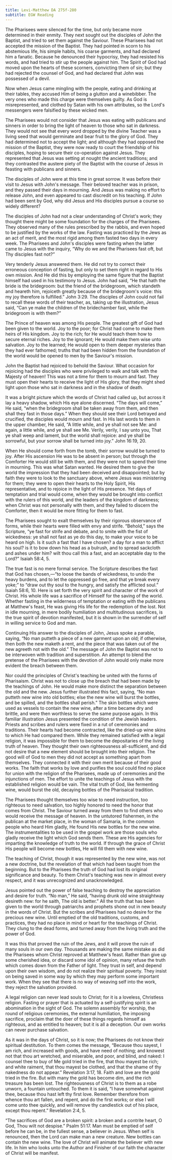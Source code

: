 ```yaml
---
title: Levi-Matthew DA 275f-280
subtitle: EGW Reading
---
```


The Pharisees were silenced for the time, but only became more determined in their enmity. They next sought out the disciples of John the Baptist, and tried to set them against the Saviour. These Pharisees had not accepted the mission of the Baptist. They had pointed in scorn to his abstemious life, his simple habits, his coarse garments, and had declared him a fanatic. Because he denounced their hypocrisy, they had resisted his words, and had tried to stir up the people against him. The Spirit of God had moved upon the hearts of these scorners, convicting them of sin; but they had rejected the counsel of God, and had declared that John was possessed of a devil.

Now when Jesus came mingling with the people, eating and drinking at their tables, they accused Him of being a glutton and a winebibber. The very ones who made this charge were themselves guilty. As God is misrepresented, and clothed by Satan with his own attributes, so the Lord's messengers were falsified by these wicked men.

The Pharisees would not consider that Jesus was eating with publicans and sinners in order to bring the light of heaven to those who sat in darkness. They would not see that every word dropped by the divine Teacher was a living seed that would germinate and bear fruit to the glory of God. They had determined not to accept the light; and although they had opposed the mission of the Baptist, they were now ready to court the friendship of his disciples, hoping to secure their co-operation against Jesus. They represented that Jesus was setting at nought the ancient traditions; and they contrasted the austere piety of the Baptist with the course of Jesus in feasting with publicans and sinners.

The disciples of John were at this time in great sorrow. It was before their visit to Jesus with John's message. Their beloved teacher was in prison, and they passed their days in mourning. And Jesus was making no effort to release John, and even appeared to cast discredit on his teaching. If John had been sent by God, why did Jesus and His disciples pursue a course so widely different?

The disciples of John had not a clear understanding of Christ's work; they thought there might be some foundation for the charges of the Pharisees. They observed many of the rules prescribed by the rabbis, and even hoped to be justified by the works of the law. Fasting was practiced by the Jews as an act of merit, and the most rigid among them fasted two days in every week. The Pharisees and John's disciples were fasting when the latter came to Jesus with the inquiry, “Why do we and the Pharisees fast oft, but Thy disciples fast not?”

Very tenderly Jesus answered them. He did not try to correct their erroneous conception of fasting, but only to set them right in regard to His own mission. And He did this by employing the same figure that the Baptist himself had used in his testimony to Jesus. John had said, “He that hath the bride is the bridegroom: but the friend of the bridegroom, which standeth and heareth him, rejoiceth greatly because of the bridegroom's voice: this my joy therefore is fulfilled.” John 3:29. The disciples of John could not fail to recall these words of their teacher, as, taking up the illustration, Jesus said, “Can ye make the children of the bridechamber fast, while the bridegroom is with them?”

The Prince of heaven was among His people. The greatest gift of God had been given to the world. Joy to the poor; for Christ had come to make them heirs of His kingdom. Joy to the rich; for He would teach them how to secure eternal riches. Joy to the ignorant; He would make them wise unto salvation. Joy to the learned; He would open to them deeper mysteries than they had ever fathomed; truths that had been hidden from the foundation of the world would be opened to men by the Saviour's mission.

John the Baptist had rejoiced to behold the Saviour. What occasion for rejoicing had the disciples who were privileged to walk and talk with the Majesty of heaven! This was not a time for them to mourn and fast. They must open their hearts to receive the light of His glory, that they might shed light upon those who sat in darkness and in the shadow of death.

It was a bright picture which the words of Christ had called up, but across it lay a heavy shadow, which His eye alone discerned. “The days will come,” He said, “when the bridegroom shall be taken away from them, and then shall they fast in those days.” When they should see their Lord betrayed and crucified, the disciples would mourn and fast. In His last words to them in the upper chamber, He said, “A little while, and ye shall not see Me: and again, a little while, and ye shall see Me. Verily, verily, I say unto you, That ye shall weep and lament, but the world shall rejoice: and ye shall be sorrowful, but your sorrow shall be turned into joy.” John 16:19, 20.

When He should come forth from the tomb, their sorrow would be turned to joy. After His ascension He was to be absent in person; but through the Comforter He would still be with them, and they were not to spend their time in mourning. This was what Satan wanted. He desired them to give the world the impression that they had been deceived and disappointed; but by faith they were to look to the sanctuary above, where Jesus was ministering for them; they were to open their hearts to the Holy Spirit, His representative, and to rejoice in the light of His presence. Yet days of temptation and trial would come, when they would be brought into conflict with the rulers of this world, and the leaders of the kingdom of darkness; when Christ was not personally with them, and they failed to discern the Comforter, then it would be more fitting for them to fast.

The Pharisees sought to exalt themselves by their rigorous observance of forms, while their hearts were filled with envy and strife. “Behold,” says the Scripture, “ye fast for strife and debate, and to smite with the fist of wickedness: ye shall not fast as ye do this day, to make your voice to be heard on high. Is it such a fast that I have chosen? a day for a man to afflict his soul? is it to bow down his head as a bulrush, and to spread sackcloth and ashes under him? wilt thou call this a fast, and an acceptable day to the Lord?” Isaiah 58:4, 5.

The true fast is no mere formal service. The Scripture describes the fast that God has chosen,—“to loose the bands of wickedness, to undo the heavy burdens, and to let the oppressed go free, and that ye break every yoke;” to “draw out thy soul to the hungry, and satisfy the afflicted soul.” Isaiah 58:6, 10. Here is set forth the very spirit and character of the work of Christ. His whole life was a sacrifice of Himself for the saving of the world. Whether fasting in the wilderness of temptation or eating with the publicans at Matthew's feast, He was giving His life for the redemption of the lost. Not in idle mourning, in mere bodily humiliation and multitudinous sacrifices, is the true spirit of devotion manifested, but it is shown in the surrender of self in willing service to God and man.

Continuing His answer to the disciples of John, Jesus spoke a parable, saying, “No man putteth a piece of a new garment upon an old; if otherwise, then both the new maketh a rent, and the piece that was taken out of the new agreeth not with the old.” The message of John the Baptist was not to be interwoven with tradition and superstition. An attempt to blend the pretense of the Pharisees with the devotion of John would only make more evident the breach between them.

Nor could the principles of Christ's teaching be united with the forms of Pharisaism. Christ was not to close up the breach that had been made by the teachings of John. He would make more distinct the separation between the old and the new. Jesus further illustrated this fact, saying, “No man putteth new wine into old bottles; else the new wine will burst the bottles, and be spilled, and the bottles shall perish.” The skin bottles which were used as vessels to contain the new wine, after a time became dry and brittle, and were then worthless to serve the same purpose again. In this familiar illustration Jesus presented the condition of the Jewish leaders. Priests and scribes and rulers were fixed in a rut of ceremonies and traditions. Their hearts had become contracted, like the dried-up wine skins to which He had compared them. While they remained satisfied with a legal religion, it was impossible for them to become the depositaries of the living truth of heaven. They thought their own righteousness all-sufficient, and did not desire that a new element should be brought into their religion. The good will of God to men they did not accept as something apart from themselves. They connected it with their own merit because of their good works. The faith that works by love and purifies the soul could find no place for union with the religion of the Pharisees, made up of ceremonies and the injunctions of men. The effort to unite the teachings of Jesus with the established religion would be vain. The vital truth of God, like fermenting wine, would burst the old, decaying bottles of the Pharisaical tradition.

The Pharisees thought themselves too wise to need instruction, too righteous to need salvation, too highly honored to need the honor that comes from Christ. The Saviour turned away from them to find others who would receive the message of heaven. In the untutored fishermen, in the publican at the market place, in the woman of Samaria, in the common people who heard Him gladly, He found His new bottles for the new wine. The instrumentalities to be used in the gospel work are those souls who gladly receive the light which God sends them. These are His agencies for imparting the knowledge of truth to the world. If through the grace of Christ His people will become new bottles, He will fill them with new wine.

The teaching of Christ, though it was represented by the new wine, was not a new doctrine, but the revelation of that which had been taught from the beginning. But to the Pharisees the truth of God had lost its original significance and beauty. To them Christ's teaching was new in almost every respect, and it was unrecognized and unacknowledged.

Jesus pointed out the power of false teaching to destroy the appreciation and desire for truth. “No man,” He said, “having drunk old wine straightway desireth new: for he saith, The old is better.” All the truth that has been given to the world through patriarchs and prophets shone out in new beauty in the words of Christ. But the scribes and Pharisees had no desire for the precious new wine. Until emptied of the old traditions, customs, and practices, they had no place in mind or heart for the teachings of Christ. They clung to the dead forms, and turned away from the living truth and the power of God.

It was this that proved the ruin of the Jews, and it will prove the ruin of many souls in our own day. Thousands are making the same mistake as did the Pharisees whom Christ reproved at Matthew's feast. Rather than give up some cherished idea, or discard some idol of opinion, many refuse the truth which comes down from the Father of light. They trust in self, and depend upon their own wisdom, and do not realize their spiritual poverty. They insist on being saved in some way by which they may perform some important work. When they see that there is no way of weaving self into the work, they reject the salvation provided.

A legal religion can never lead souls to Christ; for it is a loveless, Christless religion. Fasting or prayer that is actuated by a self-justifying spirit is an abomination in the sight of God. The solemn assembly for worship, the round of religious ceremonies, the external humiliation, the imposing sacrifice, proclaim that the doer of these things regards himself as righteous, and as entitled to heaven; but it is all a deception. Our own works can never purchase salvation.

As it was in the days of Christ, so it is now; the Pharisees do not know their spiritual destitution. To them comes the message, “Because thou sayest, I am rich, and increased with goods, and have need of nothing; and knowest not that thou art wretched, and miserable, and poor, and blind, and naked: I counsel thee to buy of Me gold tried in the fire, that thou mayest be rich; and white raiment, that thou mayest be clothed, and that the shame of thy nakedness do not appear.” Revelation 3:17, 18. Faith and love are the gold tried in the fire. But with many the gold has become dim, and the rich treasure has been lost. The righteousness of Christ is to them as a robe unworn, a fountain untouched. To them it is said, “I have somewhat against thee, because thou hast left thy first love. Remember therefore from whence thou art fallen, and repent, and do the first works; or else I will come unto thee quickly, and will remove thy candlestick out of his place, except thou repent.” Revelation 2:4, 5.

“The sacrifices of God are a broken spirit: a broken and a contrite heart, O God, Thou wilt not despise.” Psalm 51:17. Man must be emptied of self before he can be, in the fullest sense, a believer in Jesus. When self is renounced, then the Lord can make man a new creature. New bottles can contain the new wine. The love of Christ will animate the believer with new life. In him who looks unto the Author and Finisher of our faith the character of Christ will be manifest.